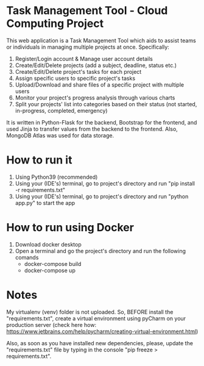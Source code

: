 # Task Management Tool - Cloud Computing Project
This web application is a Task Management Tool which aids to assist teams or individuals in managing multiple projects at once. Specifically:
1. Register/Login account & Manage user account details 
2. Create/Edit/Delete projects (add a subject, deadline, status etc.)
3. Create/Edit/Delete project's tasks for each project
4. Assign specific users to specific project's tasks
5. Upload/Download and share files of a specific project with multiple users
6. Monitor your project's progress analysis through various charts
7. Split your projects' list into categories based on their status (not started, in-progress, completed, emergency)

It is written in Python-Flask for the backend, Bootstrap for the frontend, and used Jinja to transfer values from the backend to the frontend. Also, MongoDB Atlas was used for data storage.

# How to run it
1. Using Python39 (recommended)
2. Using your (IDE's) terminal, go to project's directory and run "pip install -r requirements.txt"
3. Using your (IDE's) terminal, go to project's directory and run "python app.py" to start the app

# How to run using Docker
1. Download docker desktop
2. Open a terminal and go the project's directory and run the following comands
    - docker-compose build
    - docker-compose up
# Notes
My virtualenv (venv) folder is not uploaded. So, BEFORE install the "requirements.txt", create a virtual environment using pyCharm on your production server (check here how: https://www.jetbrains.com/help/pycharm/creating-virtual-environment.html)

Also, as soon as you have installed new dependencies, please, update the "requirements.txt" file by typing in the console "pip freeze > requirements.txt".
